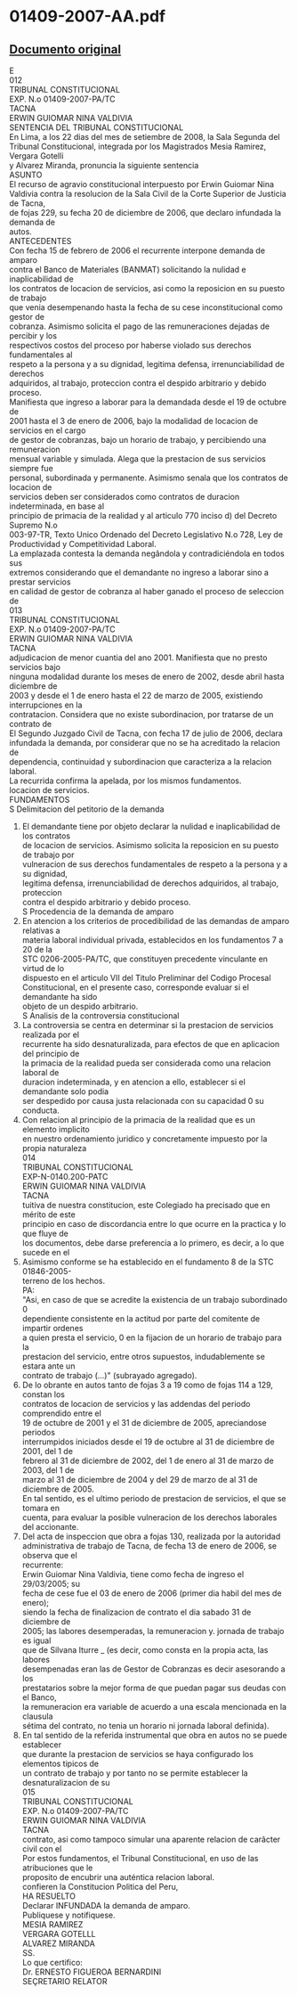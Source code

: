 
01409-2007-AA.pdf
=================
  
[Documento original](https://tc.gob.pe/jurisprudencia/2008/01409-2007-AA.pdf)  
---  
E  
012  
TRIBUNAL CONSTITUCIONAL  
EXP. N.o 01409-2007-PA/TC  
TACNA  
ERWIN GUIOMAR NINA VALDIVIA  
SENTENCIA DEL TRIBUNAL CONSTITUCIONAL  
En Lima, a los 22 dias del mes de setiembre de 2008, la Sala Segunda del  
Tribunal Constitucional, integrada por los Magistrados Mesia Ramirez, Vergara Gotelli  
y Alvarez Miranda, pronuncia la siguiente sentencia  
ASUNTO  
El recurso de agravio constitucional interpuesto por Erwin Guiomar Nina  
Valdivia contra la resolucion de la Sala Civil de la Corte Superior de Justicia de Tacna,  
de fojas 229, su fecha 20 de diciembre de 2006, que declaro infundada la demanda de  
autos.  
ANTECEDENTES  
Con fecha 15 de febrero de 2006 el recurrente interpone demanda de amparo  
contra el Banco de Materiales (BANMAT) solicitando la nulidad e inaplicabilidad de  
los contratos de locacion de servicios, asi como la reposicion en su puesto de trabajo  
que venia desempenando hasta la fecha de su cese inconstitucional como gestor de  
cobranza. Asimismo solicita el pago de las remuneraciones dejadas de percibir y los  
respectivos costos del proceso por haberse violado sus derechos fundamentales al  
respeto a la persona y a su dignidad, legitima defensa, irrenunciabilidad de derechos  
adquiridos, al trabajo, proteccion contra el despido arbitrario y debido proceso.  
Manifiesta que ingreso a laborar para la demandada desde el 19 de octubre de  
2001 hasta el 3 de enero de 2006, bajo la modalidad de locacion de servicios en el cargo  
de gestor de cobranzas, bajo un horario de trabajo, y percibiendo una remuneracion  
mensual variable y simulada. Alega que la prestacion de sus servicios siempre fue  
personal, subordinada y permanente. Asimismo senala que los contratos de locacion de  
servicios deben ser considerados como contratos de duracion indeterminada, en base al  
principio de primacia de la realidad y al articulo 770 inciso d) del Decreto Supremo N.o  
003-97-TR, Texto Unico Ordenado del Decreto Legislativo N.o 728, Ley de  
Productividad y Competitividad Laboral.  
La emplazada contesta la demanda negândola y contradiciéndola en todos sus  
extremos considerando que el demandante no ingreso a laborar sino a prestar servicios  
en calidad de gestor de cobranza al haber ganado el proceso de seleccion de  
013  
TRIBUNAL CONSTITUCIONAL  
EXP. N.o 01409-2007-PA/TC  
ERWIN GUIOMAR NINA VALDIVIA  
TACNA  
adjudicacion de menor cuantia del ano 2001. Manifiesta que no presto servicios bajo  
ninguna modalidad durante los meses de enero de 2002, desde abril hasta diciembre de  
2003 y desde el 1 de enero hasta el 22 de marzo de 2005, existiendo interrupciones en la  
contratacion. Considera que no existe subordinacion, por tratarse de un contrato de  
El Segundo Juzgado Civil de Tacna, con fecha 17 de julio de 2006, declara  
infundada la demanda, por considerar que no se ha acreditado la relacion de  
dependencia, continuidad y subordinacion que caracteriza a la relacion laboral.  
La recurrida confirma la apelada, por los mismos fundamentos.  
locacion de servicios.  
FUNDAMENTOS  
S Delimitacion del petitorio de la demanda  
1. El demandante tiene por objeto declarar la nulidad e inaplicabilidad de los contratos  
de locacion de servicios. Asimismo solicita la reposicion en su puesto de trabajo por  
vulneracion de sus derechos fundamentales de respeto a la persona y a su dignidad,  
legitima defensa, irrenunciabilidad de derechos adquiridos, al trabajo, proteccion  
contra el despido arbitrario y debido proceso.  
S Procedencia de la demanda de amparo  
2. En atencion a los criterios de procedibilidad de las demandas de amparo relativas a  
materia laboral individual privada, establecidos en los fundamentos 7 a 20 de la  
STC 0206-2005-PA/TC, que constituyen precedente vinculante en virtud de lo  
dispuesto en el articulo VII del Titulo Preliminar del Codigo Procesal  
Constitucional, en el presente caso, corresponde evaluar si el demandante ha sido  
objeto de un despido arbitrario.  
S Analisis de la controversia constitucional  
3. La controversia se centra en determinar si la prestacion de servicios realizada por el  
recurrente ha sido desnaturalizada, para efectos de que en aplicacion del principio de  
la primacia de la realidad pueda ser considerada como una relacion laboral de  
duracion indeterminada, y en atencion a ello, establecer si el demandante solo podia  
ser despedido por causa justa relacionada con su capacidad 0 su conducta.  
4. Con relacion al principio de la primacia de la realidad que es un elemento implicito  
en nuestro ordenamiento juridico y concretamente impuesto por la propia naturaleza  
014  
TRIBUNAL CONSTITUCIONAL  
EXP-N-0140.200-PATC  
ERWIN GUIOMAR NINA VALDIVIA  
TACNA  
tuitiva de nuestra constitucion, este Colegiado ha precisado que en mérito de este  
principio en caso de discordancia entre lo que ocurre en la practica y lo que fluye de  
los documentos, debe darse preferencia a lo primero, es decir, a lo que sucede en el  
5. Asimismo conforme se ha establecido en el fundamento 8 de la STC 01846-2005-  
terreno de los hechos.  
PA:  
"Asi, en caso de que se acredite la existencia de un trabajo subordinado 0  
dependiente consistente en la actitud por parte del comitente de impartir ordenes  
a quien presta el servicio, 0 en la fijacion de un horario de trabajo para la  
prestacion del servicio, entre otros supuestos, indudablemente se estara ante un  
contrato de trabajo (...)" (subrayado agregado).  
6. De lo obrante en autos tanto de fojas 3 a 19 como de fojas 114 a 129, constan los  
contratos de locacion de servicios y las addendas del periodo comprendido entre el  
19 de octubre de 2001 y el 31 de diciembre de 2005, apreciandose periodos  
interrumpidos iniciados desde el 19 de octubre al 31 de diciembre de 2001, del 1 de  
febrero al 31 de diciembre de 2002, del 1 de enero al 31 de marzo de 2003, del 1 de  
marzo al 31 de diciembre de 2004 y del 29 de marzo de al 31 de diciembre de 2005.  
En tal sentido, es el ultimo periodo de prestacion de servicios, el que se tomara en  
cuenta, para evaluar la posible vulneracion de los derechos laborales del accionante.  
7. Del acta de inspeccion que obra a fojas 130, realizada por la autoridad  
administrativa de trabajo de Tacna, de fecha 13 de enero de 2006, se observa que el  
recurrente:  
Erwin Guiomar Nina Valdivia, tiene como fecha de ingreso el 29/03/2005; su  
fecha de cese fue el 03 de enero de 2006 (primer dia habil del mes de enero);  
siendo la fecha de finalizacion de contrato el dia sabado 31 de diciembre de  
2005; las labores desemperadas, la remuneracion y. jornada de trabajo es igual  
que de Silvana Iturre _ (es decir, como consta en la propia acta, las labores  
desempenadas eran las de Gestor de Cobranzas es decir asesorando a los  
prestatarios sobre la mejor forma de que puedan pagar sus deudas con el Banco,  
la remuneracion era variable de acuerdo a una escala mencionada en la clausula  
sétima del contrato, no tenia un horario ni jornada laboral definida).  
8. En tal sentido de la referida instrumental que obra en autos no se puede establecer  
que durante la prestacion de servicios se haya configurado los elementos tipicos de  
un contrato de trabajo y por tanto no se permite establecer la desnaturalizacion de su  
015  
TRIBUNAL CONSTITUCIONAL  
EXP. N.o 01409-2007-PA/TC  
ERWIN GUIOMAR NINA VALDIVIA  
TACNA  
contrato, asi como tampoco simular una aparente relacion de carâcter civil con el  
Por estos fundamentos, el Tribunal Constitucional, en uso de las atribuciones que le  
proposito de encubrir una auténtica relacion laboral.  
confieren la Constitucion Politica del Peru,  
HA RESUELTO  
Declarar INFUNDADA la demanda de amparo.  
Publiquese y notifiquese.  
MESIA RAMIREZ  
VERGARA GOTELLL  
ALVAREZ MIRANDA  
SS.  
Lo que certifico:  
Dr. ERNESTO FIGUEROA BERNARDINI  
SEÇRETARIO RELATOR